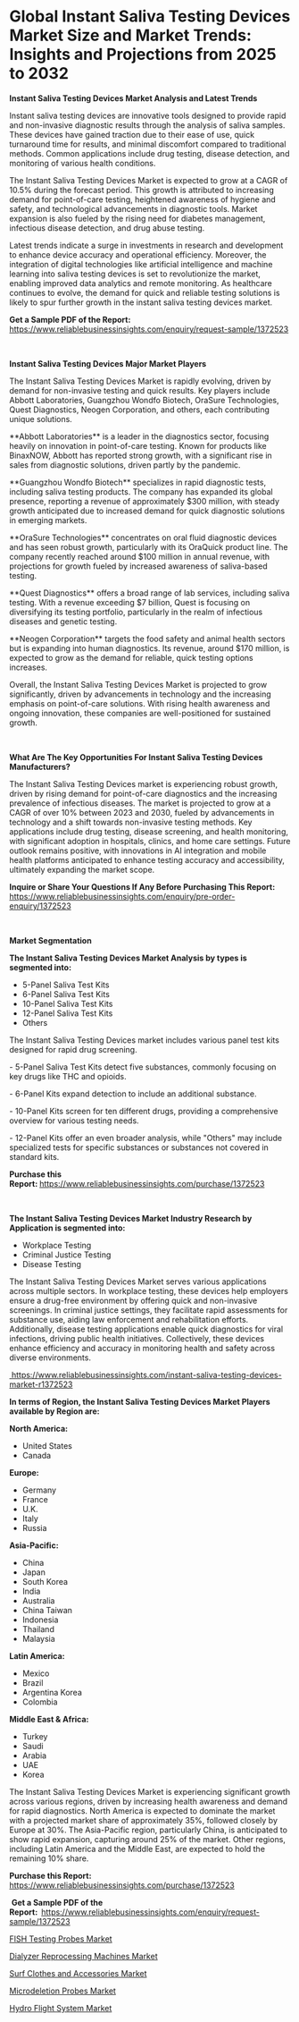 <p><h1>Global Instant Saliva Testing Devices Market Size and Market Trends: Insights and Projections from 2025 to 2032</h1></p><p><strong>Instant Saliva Testing Devices Market Analysis and Latest Trends</strong></p>
<p><p>Instant saliva testing devices are innovative tools designed to provide rapid and non-invasive diagnostic results through the analysis of saliva samples. These devices have gained traction due to their ease of use, quick turnaround time for results, and minimal discomfort compared to traditional methods. Common applications include drug testing, disease detection, and monitoring of various health conditions.</p><p>The Instant Saliva Testing Devices Market is expected to grow at a CAGR of 10.5% during the forecast period. This growth is attributed to increasing demand for point-of-care testing, heightened awareness of hygiene and safety, and technological advancements in diagnostic tools. Market expansion is also fueled by the rising need for diabetes management, infectious disease detection, and drug abuse testing.</p><p>Latest trends indicate a surge in investments in research and development to enhance device accuracy and operational efficiency. Moreover, the integration of digital technologies like artificial intelligence and machine learning into saliva testing devices is set to revolutionize the market, enabling improved data analytics and remote monitoring. As healthcare continues to evolve, the demand for quick and reliable testing solutions is likely to spur further growth in the instant saliva testing devices market.</p></p>
<p><strong>Get a Sample PDF of the Report:&nbsp;</strong> <a href="https://www.reliablebusinessinsights.com/enquiry/request-sample/1372523?utm_campaign=75&utm_medium=2&utm_source=Github&utm_content=ia&utm_term=22032025&utm_id=instant-saliva-testing-devices">https://www.reliablebusinessinsights.com/enquiry/request-sample/1372523</a></p>
<p>&nbsp;</p>
<p><strong>Instant Saliva Testing Devices Major Market Players</strong></p>
<p><p>The Instant Saliva Testing Devices Market is rapidly evolving, driven by demand for non-invasive testing and quick results. Key players include Abbott Laboratories, Guangzhou Wondfo Biotech, OraSure Technologies, Quest Diagnostics, Neogen Corporation, and others, each contributing unique solutions.</p><p>**Abbott Laboratories** is a leader in the diagnostics sector, focusing heavily on innovation in point-of-care testing. Known for products like BinaxNOW, Abbott has reported strong growth, with a significant rise in sales from diagnostic solutions, driven partly by the pandemic.</p><p>**Guangzhou Wondfo Biotech** specializes in rapid diagnostic tests, including saliva testing products. The company has expanded its global presence, reporting a revenue of approximately $300 million, with steady growth anticipated due to increased demand for quick diagnostic solutions in emerging markets.</p><p>**OraSure Technologies** concentrates on oral fluid diagnostic devices and has seen robust growth, particularly with its OraQuick product line. The company recently reached around $100 million in annual revenue, with projections for growth fueled by increased awareness of saliva-based testing.</p><p>**Quest Diagnostics** offers a broad range of lab services, including saliva testing. With a revenue exceeding $7 billion, Quest is focusing on diversifying its testing portfolio, particularly in the realm of infectious diseases and genetic testing.</p><p>**Neogen Corporation** targets the food safety and animal health sectors but is expanding into human diagnostics. Its revenue, around $170 million, is expected to grow as the demand for reliable, quick testing options increases.</p><p>Overall, the Instant Saliva Testing Devices Market is projected to grow significantly, driven by advancements in technology and the increasing emphasis on point-of-care solutions. With rising health awareness and ongoing innovation, these companies are well-positioned for sustained growth.</p></p>
<p>&nbsp;</p>
<p><strong>What Are The Key Opportunities For Instant Saliva Testing Devices Manufacturers?</strong></p>
<p><p>The Instant Saliva Testing Devices market is experiencing robust growth, driven by rising demand for point-of-care diagnostics and the increasing prevalence of infectious diseases. The market is projected to grow at a CAGR of over 10% between 2023 and 2030, fueled by advancements in technology and a shift towards non-invasive testing methods. Key applications include drug testing, disease screening, and health monitoring, with significant adoption in hospitals, clinics, and home care settings. Future outlook remains positive, with innovations in AI integration and mobile health platforms anticipated to enhance testing accuracy and accessibility, ultimately expanding the market scope.</p></p>
<p><strong>Inquire or Share Your Questions If Any Before Purchasing This Report:</strong> <a href="https://www.reliablebusinessinsights.com/enquiry/pre-order-enquiry/1372523?utm_campaign=75&utm_medium=2&utm_source=Github&utm_content=ia&utm_term=22032025&utm_id=instant-saliva-testing-devices">https://www.reliablebusinessinsights.com/enquiry/pre-order-enquiry/1372523</a></p>
<p>&nbsp;</p>
<p><strong>Market Segmentation</strong></p>
<p><strong>The Instant Saliva Testing Devices Market Analysis by types is segmented into:</strong></p>
<p><ul><li>5-Panel Saliva Test Kits</li><li>6-Panel Saliva Test Kits</li><li>10-Panel Saliva Test Kits</li><li>12-Panel Saliva Test Kits</li><li>Others</li></ul></p>
<p><p>The Instant Saliva Testing Devices market includes various panel test kits designed for rapid drug screening. </p><p>- 5-Panel Saliva Test Kits detect five substances, commonly focusing on key drugs like THC and opioids. </p><p>- 6-Panel Kits expand detection to include an additional substance. </p><p>- 10-Panel Kits screen for ten different drugs, providing a comprehensive overview for various testing needs. </p><p>- 12-Panel Kits offer an even broader analysis, while "Others" may include specialized tests for specific substances or substances not covered in standard kits.</p></p>
<p><strong>Purchase this Report:&nbsp;</strong><a href="https://www.reliablebusinessinsights.com/purchase/1372523?utm_campaign=75&utm_medium=2&utm_source=Github&utm_content=ia&utm_term=22032025&utm_id=instant-saliva-testing-devices">https://www.reliablebusinessinsights.com/purchase/1372523</a></p>
<p>&nbsp;</p>
<p><strong>The Instant Saliva Testing Devices Market Industry Research by Application is segmented into:</strong></p>
<p><ul><li>Workplace Testing</li><li>Criminal Justice Testing</li><li>Disease Testing</li></ul></p>
<p><p>The Instant Saliva Testing Devices Market serves various applications across multiple sectors. In workplace testing, these devices help employers ensure a drug-free environment by offering quick and non-invasive screenings. In criminal justice settings, they facilitate rapid assessments for substance use, aiding law enforcement and rehabilitation efforts. Additionally, disease testing applications enable quick diagnostics for viral infections, driving public health initiatives. Collectively, these devices enhance efficiency and accuracy in monitoring health and safety across diverse environments.</p></p>
<p><a href="https://www.reliablebusinessinsights.com/instant-saliva-testing-devices-market-r1372523?utm_campaign=75&utm_medium=2&utm_source=Github&utm_content=ia&utm_term=22032025&utm_id=instant-saliva-testing-devices">&nbsp;https://www.reliablebusinessinsights.com/instant-saliva-testing-devices-market-r1372523</a></p>
<p><strong>In terms of Region, the Instant Saliva Testing Devices Market Players available by Region are:</strong></p>
<p>
    <p> <strong> North America: </strong>
        <ul>
            <li>United States</li>
            <li>Canada</li>
        </ul>
        </p> 
    <p> <strong> Europe: </strong>
        <ul>
            <li>Germany</li>
            <li>France</li>
            <li>U.K.</li>
            <li>Italy</li>
            <li>Russia</li>
        </ul>
        </p> 
    <p> <strong> Asia-Pacific: </strong>
        <ul>
            <li>China</li>
            <li>Japan</li>
            <li>South Korea</li>
            <li>India</li>
            <li>Australia</li>
            <li>China Taiwan</li>
            <li>Indonesia</li>
            <li>Thailand</li>
            <li>Malaysia</li>
        </ul>
        </p> 
    <p> <strong> Latin America: </strong>
        <ul>
            <li>Mexico</li>
            <li>Brazil</li>
            <li>Argentina Korea</li>
            <li>Colombia</li>
        </ul>
        </p> 
    <p> <strong> Middle East & Africa: </strong>
        <ul>
            <li>Turkey</li>
            <li>Saudi</li>
            <li>Arabia</li>
            <li>UAE</li>
            <li>Korea</li>
        </ul>
    </p>
    </p>
<p><p>The Instant Saliva Testing Devices Market is experiencing significant growth across various regions, driven by increasing health awareness and demand for rapid diagnostics. North America is expected to dominate the market with a projected market share of approximately 35%, followed closely by Europe at 30%. The Asia-Pacific region, particularly China, is anticipated to show rapid expansion, capturing around 25% of the market. Other regions, including Latin America and the Middle East, are expected to hold the remaining 10% share.</p></p>
<p><strong>Purchase this Report: </strong><a href="https://www.reliablebusinessinsights.com/purchase/1372523?utm_campaign=75&utm_medium=2&utm_source=Github&utm_content=ia&utm_term=22032025&utm_id=instant-saliva-testing-devices">https://www.reliablebusinessinsights.com/purchase/1372523</a></p>
<p>&nbsp;<strong>Get a Sample PDF of the Report:&nbsp;&nbsp;</strong><a href="https://www.reliablebusinessinsights.com/enquiry/request-sample/1372523?utm_campaign=75&utm_medium=2&utm_source=Github&utm_content=ia&utm_term=22032025&utm_id=instant-saliva-testing-devices">https://www.reliablebusinessinsights.com/enquiry/request-sample/1372523</a></p>
<p><strong></strong></p>
<p><p><a href="https://github.com/elceryaneik/Market-Research-Report-List-1/blob/main/fish-testing-probes-market.md?utm_campaign=75&utm_medium=2&utm_source=Github&utm_content=ia&utm_term=22032025&utm_id=instant-saliva-testing-devices">FISH Testing Probes Market</a></p><p><a href="https://github.com/luhleickov/Market-Research-Report-List-1/blob/main/dialyzer-reprocessing-machines-market.md?utm_campaign=75&utm_medium=2&utm_source=Github&utm_content=ia&utm_term=22032025&utm_id=instant-saliva-testing-devices">Dialyzer Reprocessing Machines Market</a></p><p><a href="https://github.com/jullselai/Market-Research-Report-List-1/blob/main/surf-clothes-and-accessories-market.md?utm_campaign=75&utm_medium=2&utm_source=Github&utm_content=ia&utm_term=22032025&utm_id=instant-saliva-testing-devices">Surf Clothes and Accessories Market</a></p><p><a href="https://github.com/sukeldrage0g/Market-Research-Report-List-1/blob/main/microdeletion-probes-market.md?utm_campaign=75&utm_medium=2&utm_source=Github&utm_content=ia&utm_term=22032025&utm_id=instant-saliva-testing-devices">Microdeletion Probes Market</a></p><p><a href="https://github.com/dusektwinec3/Market-Research-Report-List-1/blob/main/hydro-flight-system-market.md?utm_campaign=75&utm_medium=2&utm_source=Github&utm_content=ia&utm_term=22032025&utm_id=instant-saliva-testing-devices">Hydro Flight System Market</a></p></p>